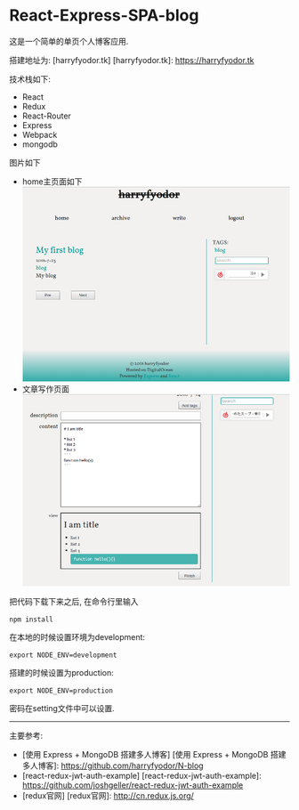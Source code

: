 # React-Express-SPA-blog

这是一个简单的单页个人博客应用.

搭建地址为: [harryfyodor.tk]
[harryfyodor.tk]: https://harryfyodor.tk

技术栈如下:
* React 
* Redux
* React-Router
* Express
* Webpack
* mongodb

图片如下
* home主页面如下
![picture1](/images/screen1.png)
* 文章写作页面
![picture2](/images/screen2.png)

把代码下载下来之后, 在命令行里输入
```
npm install
```
在本地的时候设置环境为development:
```
export NODE_ENV=development
```
搭建的时候设置为production:
```
export NODE_ENV=production
```
密码在setting文件中可以设置.

----------
主要参考:
* [使用 Express + MongoDB 搭建多人博客]
[使用 Express + MongoDB 搭建多人博客]: https://github.com/harryfyodor/N-blog
* [react-redux-jwt-auth-example]
[react-redux-jwt-auth-example]: https://github.com/joshgeller/react-redux-jwt-auth-example
* [redux官网]
[redux官网]: http://cn.redux.js.org/
